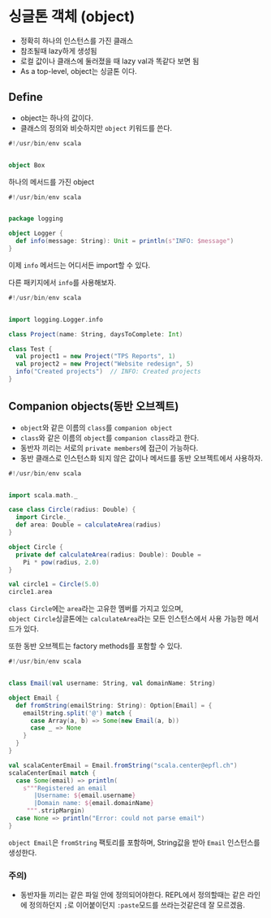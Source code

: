 # 싱글톤 객체 (object)
- 정확히 하나의 인스턴스를 가진 클래스
- 참조될때 lazy하게 생성됨
- 로컬 값이나 클래스에 둘러졌을 때 lazy val과 똑같다 보면 됨
- As a top-level, object는 싱글톤 이다.

## Define
- object는 하나의 값이다.
- 클래스의 정의와 비슷하지만 ```object``` 키워드를 쓴다.
```scala
#!/usr/bin/env scala


object Box
```

하나의 메서드를 가진 object
```scala
#!/usr/bin/env scala


package logging

object Logger {
  def info(message: String): Unit = println(s"INFO: $message")
}
```
이제 ```info``` 메서드는 어디서든 import할 수 있다.

다른 패키지에서 ```info```를 사용해보자.
```scala
#!/usr/bin/env scala


import logging.Logger.info

class Project(name: String, daysToComplete: Int)

class Test {
  val project1 = new Project("TPS Reports", 1)
  val project2 = new Project("Website redesign", 5)
  info("Created projects")  // INFO: Created projects
}
```

## Companion objects(동반 오브젝트)
- ```object```와 같은 이름의 ```class```를 ```companion object```
- ```class```와 같은 이름의 ```object```를 ```companion class```라고 한다.
- 동반자 끼리는 서로의 ```private members```에 접근이 가능하다.
- 동반 클래스로 인스턴스화 되지 않은 값이나 메서드를 동반 오브젝트에서 사용하자.
```scala
#!/usr/bin/env scala


import scala.math._

case class Circle(radius: Double) {
  import Circle._
  def area: Double = calculateArea(radius)
}

object Circle {
  private def calculateArea(radius: Double): Double = 
    Pi * pow(radius, 2.0)
}

val circle1 = Circle(5.0)
circle1.area
```
```class Circle```에는 ```area```라는 고유한 멤버를 가지고 있으며,  
```object Circle```싱글톤에는 ```calculateArea```라는 모든 인스턴스에서 사용 가능한 메서드가 있다.

또한 동반 오브젝트는 factory methods를 포함할 수 있다.
```scala
#!/usr/bin/env scala


class Email(val username: String, val domainName: String)

object Email {
  def fromString(emailString: String): Option[Email] = {
    emailString.split('@') match {
      case Array(a, b) => Some(new Email(a, b))
      case _ => None
    }
  }
}

val scalaCenterEmail = Email.fromString("scala.center@epfl.ch")
scalaCenterEmail match {
  case Some(email) => println(
    s"""Registered an email
       |Username: ${email.username}
       |Domain name: ${email.domainName}
     """.stripMargin)
  case None => println("Error: could not parse email")
}
```
```object Email```은 ```fromString``` 팩토리를 포함하며, String값을 받아 ```Email``` 인스턴스를 생성한다.  

### 주의)
- 동반자들 끼리는 같은 파일 안에 정의되어야한다. REPL에서 정의할때는 같은 라인에 정의하던지 ```;```로 이어붙이던지 ```:paste```모드를 쓰라는것같은데 잘 모르겠음.
